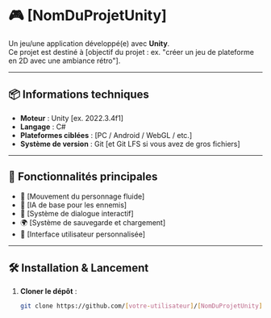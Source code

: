 # 🎮 [NomDuProjetUnity]

Un jeu/une application développé(e) avec **Unity**.  
Ce projet est destiné à [objectif du projet : ex. "créer un jeu de plateforme en 2D avec une ambiance rétro"].

---

## 📦 Informations techniques

- **Moteur** : Unity [ex. 2022.3.4f1]
- **Langage** : C#
- **Plateformes ciblées** : [PC / Android / WebGL / etc.]
- **Système de version** : Git [et Git LFS si vous avez de gros fichiers]

---

## 🚀 Fonctionnalités principales

- 🎯 [Mouvement du personnage fluide]
- 🧠 [IA de base pour les ennemis]
- 💬 [Système de dialogue interactif]
- 🌍 [Système de sauvegarde et chargement]
- 🎨 [Interface utilisateur personnalisée]

---

## 🛠️ Installation & Lancement

1. **Cloner le dépôt** :
   ```bash
   git clone https://github.com/[votre-utilisateur]/[NomDuProjetUnity].git
